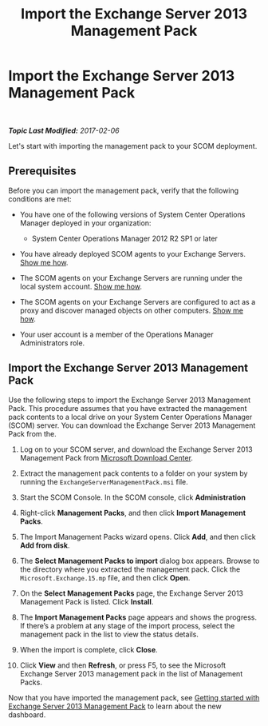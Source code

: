 ﻿---
title: Import the Exchange Server 2013 Management Pack
TOCTitle: Import the Exchange Server 2013 Management Pack
ms:assetid: dc929928-61b8-448b-9ae5-d3fa73a18ee9
ms:mtpsurl: https://technet.microsoft.com/en-us/library/Dn195914(v=EXCHG.150)
ms:contentKeyID: 53181787
ms.date: 02/06/2017
mtps_version: v=EXCHG.150
---

<div data-xmlns="http://www.w3.org/1999/xhtml">

<div class="topic" data-xmlns="http://www.w3.org/1999/xhtml" data-msxsl="urn:schemas-microsoft-com:xslt" data-cs="http://msdn.microsoft.com/en-us/">

<div data-asp="http://msdn2.microsoft.com/asp">

# Import the Exchange Server 2013 Management Pack

</div>

<div id="mainSection">

<div id="mainBody">

<span> </span>

_**Topic Last Modified:** 2017-02-06_

Let's start with importing the management pack to your SCOM deployment.

<div>

## Prerequisites

Before you can import the management pack, verify that the following conditions are met:

  - You have one of the following versions of System Center Operations Manager deployed in your organization:
    
      - System Center Operations Manager 2012 R2 SP1 or later

  - You have already deployed SCOM agents to your Exchange Servers. [Show me how](procedures-related-to-deployment.md).

  - The SCOM agents on your Exchange Servers are running under the local system account. [Show me how](procedures-related-to-deployment.md).

  - The SCOM agents on your Exchange Servers are configured to act as a proxy and discover managed objects on other computers. [Show me how](procedures-related-to-deployment.md).

  - Your user account is a member of the Operations Manager Administrators role.

</div>

<span id="import"></span>

<div>

## Import the Exchange Server 2013 Management Pack

Use the following steps to import the Exchange Server 2013 Management Pack. This procedure assumes that you have extracted the management pack contents to a local drive on your System Center Operations Manager (SCOM) server. You can download the Exchange Server 2013 Management Pack from the.

1.  Log on to your SCOM server, and download the Exchange Server 2013 Management Pack from [Microsoft Download Center](https://go.microsoft.com/fwlink/p/?linkid=268587).

2.  Extract the management pack contents to a folder on your system by running the `ExchangeServerManagementPack.msi` file.

3.  Start the SCOM Console. In the SCOM console, click **Administration**

4.  Right-click **Management Packs**, and then click **Import Management Packs**.

5.  The Import Management Packs wizard opens. Click **Add**, and then click **Add from disk**.

6.  The **Select Management Packs to import** dialog box appears. Browse to the directory where you extracted the management pack. Click the `Microsoft.Exchange.15.mp` file, and then click **Open**.

7.  On the **Select Management Packs** page, the Exchange Server 2013 Management Pack is listed. Click **Install**.

8.  The **Import Management Packs** page appears and shows the progress. If there’s a problem at any stage of the import process, select the management pack in the list to view the status details.

9.  When the import is complete, click **Close**.

10. Click **View** and then **Refresh**, or press F5, to see the Microsoft Exchange Server 2013 management pack in the list of Management Packs.

Now that you have imported the management pack, see [Getting started with Exchange Server 2013 Management Pack](getting-started-with-exchange-server-2013-management-pack.md) to learn about the new dashboard.

</div>

</div>

<span> </span>

</div>

</div>

</div>

